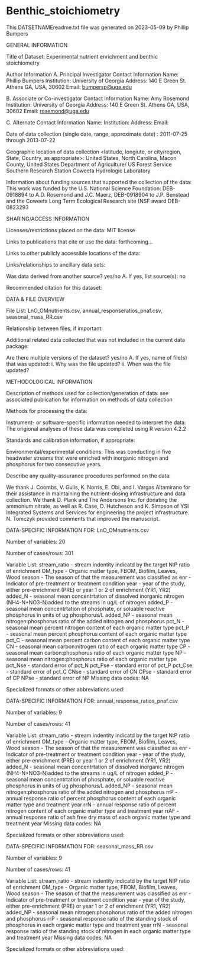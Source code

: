 # Benthic_stoichiometry
This DATSETNAMEreadme.txt file was generated on 2023-05-09 by Phillip Bumpers


GENERAL INFORMATION

Title of Dataset: Experimental nutrient enrichment and benthic stoichiometry

Author Information A. Principal Investigator Contact Information Name: Phillip Bumpers Institution: University of Georgia Address: 140 E Green St. Athens GA, USA, 30602 Email: bumpersp@uga.edu

B. Associate or Co-investigator Contact Information Name: Amy Rosemond Institution: University of Georgia Address: 140 E Green St. Athens GA, USA, 30602 Email: rosemond@uga.edu

C. Alternate Contact Information Name: Institution: Address: Email:

Date of data collection (single date, range, approximate date) : 2011-07-25 through 2013-07-22

Geographic location of data collection <latitude, longiute, or city/region, State, Country, as appropriate>: United States, North Carolina, Macon County, United States Department of Agriculture/ US Forest Service Southern Research Station Coweeta Hydrologic Laboratory

Information about funding sources that supported the collection of the data: This work was funded by the U.S. National Science Foundation: DEB-0918894 to A.D. Rosemond and J.C. Maerz, DEB-0918904 to J.P. Benstead and the Coweeta Long Term Ecological Research site (NSF award DEB-0823293

SHARING/ACCESS INFORMATION

Licenses/restrictions placed on the data: MIT license

Links to publications that cite or use the data: forthcoming...

Links to other publicly accessible locations of the data:

Links/relationships to ancillary data sets:

Was data derived from another source? yes/no A. If yes, list source(s): no

Recommended citation for this dataset:

DATA & FILE OVERVIEW

File List: LnO_OMnutrients.csv, annual_responseratios_pnaf.csv, seasonal_mass_RR.csv

Relationship between files, if important:

Additional related data collected that was not included in the current data package:

Are there multiple versions of the dataset? yes/no A. If yes, name of file(s) that was updated: i. Why was the file updated? ii. When was the file updated?

METHODOLOGICAL INFORMATION

Description of methods used for collection/generation of data: see associated publication for information on methods of data collection

Methods for processing the data:

Instrument- or software-specific information needed to interpret the data: The origional analyses of these data was completed using R version 4.2.2

Standards and calibration information, if appropriate:

Environmental/experimental conditions: This was conducting in five headwater streams that were enriched with inorganic nitrogen and phosphorus for two consecutive years.

Describe any quality-assurance procedures performed on the data:

We thank J. Coombs, V. Gulis, K. Norris, E. Obi, and I. Vargas Altamirano for their assistance in maintaining the nutrient-dosing infrastructure and data collection. We thank D. Plank and The Andersons Inc. for donating the ammonium nitrate, as well as R. Case, D. Hutcheson and K. Simpson of YSI Integrated Systems and Services for engineering the project infrastructure. N. Tomczyk provided comments that improved the manuscript. 

DATA-SPECIFIC INFORMATION FOR: LnO_OMnutrients.csv

Number of variables: 20

Number of cases/rows: 301

Variable List: stream_ratio - stream indentity indicatd by the target N:P ratio of enrichment OM_type - Organic matter type, FBOM, Biofilm, Leaves, Wood season - The season of that the measurement was classified as enr - Indicator of pre-treatment or treatment condition year - year of the study, either pre-enrichment (PRE) or year 1 or 2 of enrichment (YR1, YR2) added_N - seasonal mean concentrtation of dissolved inorganic nitrogen (NH4-N+NO3-N)added to the streams in ug/L of nitrogen added_P - seasonal mean concentrtation of phosphate, or soluable reactive phosphorus in units of ug phosphorus/L added_NP - seasonal mean nitrogen:phosphorus ratio of the added nitrogen and phosphorus pct_N - seasonal mean percent nitrogen content of each organic matter type pct_P - seasonal mean percent phosphorus content of each organic matter type pct_C - seasonal mean percent carbon content of each organic matter type CN - seasonal mean carbon:nitrogen ratio of each organic matter type CP - seasonal mean carbon:phosphorus ratio of each organic matter type NP - seasonal mean nitrogen:phosphorus ratio of each organic matter type pct_Nse - standard error of pct_N pct_Pse - standard error of pct_P pct_Cse - standard error of pct_C CNse - standard error of CN CPse - standard error of CP NPse - standard error of NP
Missing data codes: NA

Specialized formats or other abbreviations used: 

DATA-SPECIFIC INFORMATION FOR: annual_response_ratios_pnaf.csv

Number of variables: 9

Number of cases/rows: 41

Variable List: stream_ratio - stream indentity indicatd by the target N:P ratio of enrichment OM_type - Organic matter type, FBOM, Biofilm, Leaves, Wood season - The season of that the measurement was classified as enr - Indicator of pre-treatment or treatment condition year - year of the study, either pre-enrichment (PRE) or year 1 or 2 of enrichment (YR1, YR2) added_N - seasonal mean concentrtation of dissolved inorganic nitrogen (NH4-N+NO3-N)added to the streams in ug/L of nitrogen added_P - seasonal mean concentrtation of phosphate, or soluable reactive phosphorus in units of ug phosphorus/L added_NP - seasonal mean nitrogen:phosphorus ratio of the added nitrogen and phosphorus rrP - annual response ratio of percent phosphorus content of each organic matter type and treatment year rrN - annual response ratio of percent nitrogen content of each organic matter type and treatment year rrAF - annual response ratio of ash free dry mass of each organic matter type and treatment year
Missing data codes: NA

Specialized formats or other abbreviations used: 

DATA-SPECIFIC INFORMATION FOR: seasonal_mass_RR.csv

Number of variables: 9

Number of cases/rows: 41

Variable List: stream_ratio - stream indentity indicatd by the target N:P ratio of enrichment OM_type - Organic matter type, FBOM, Biofilm, Leaves, Wood season - The season of that the measurement was classified as enr - Indicator of pre-treatment or treatment condition year - year of the study, either pre-enrichment (PRE) or year 1 or 2 of enrichment (YR1, YR2) added_NP - seasonal mean nitrogen:phosphorus ratio of the added nitrogen and phosphorus rrP - seasonal response ratio of the standing stock of phosphorus in each organic matter type and treatment year rrN - seasonal response ratio of the standing stock of nitrogen in each organic matter type and treatment year
Missing data codes: NA

Specialized formats or other abbreviations used: 
